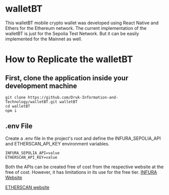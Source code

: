 # walletBT
This walletBT mobile crypto wallet was developed using React Native and Ethers for the Ethereum network. 
The current implementation of the walletBT is just for the Sepolia Test Network. But it can be easily implemented for the Mainnet as well.

# How to Replicate the walletBT
## First, clone the application inside your development machine
```
git clone https://github.com/Druk-Information-and-Technology/walletBT.git walletBT
cd walletBT
npm i
```
## .env File
Create a .env file in the project's root and define the INFURA_SEPOLIA_API and ETHERSCAN_API_KEY environment variables.
```
INFURA_SEPOLIA_API=value
ETHERSCAN_API_KEY=value
```

Both the APIs can be created free of cost from the respective website at the free of cost. However, it has limitations in its use for the free tier.
[INFURA Website](https://www.infura.io/)

[ETHERSCAN website](https://etherscan.io/)



